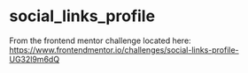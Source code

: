 # social_links_profile
From the frontend mentor challenge located here:
https://www.frontendmentor.io/challenges/social-links-profile-UG32l9m6dQ
